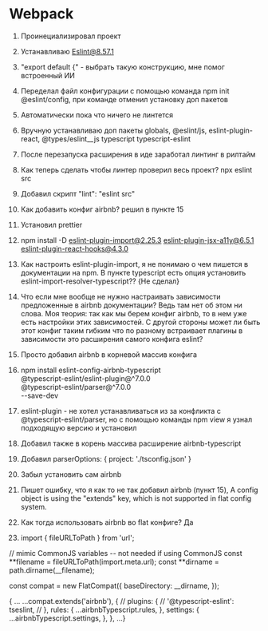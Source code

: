 # Webpack

1. Проинециализировал проект
2. Устанавливаю Eslint@8.57.1
3. "export default {" - выбрать такую конструкцию, мне помог встроенный ИИ
4. Переделал файл конфигурации c помощью команда npm init @eslint/config, при
   команде отменил установку доп пакетов
5. Автоматически пока что ничего не линтется
6. Вручную устанавливаю доп пакеты globals, @eslint/js, eslint-plugin-react,
   @types/eslint\_\_js typescript typescript-eslint
7. После перезапуска расширения в иде заработал линтинг в рилтайм
8. Как теперь сделать чтобы линтер проверил весь проект? npx eslint src
9. Добавил скрипт "lint": "eslint src"

10. Как добавить конфиг airbnb? решил в пункте 15
11. Установил prettier
12. npm install -D eslint-plugin-import@2.25.3 eslint-plugin-jsx-a11y@6.5.1
    eslint-plugin-react-hooks@4.3.0
13. Как настроить eslint-plugin-import, я не понимаю о чем пишется в
    документации на npm. В пункте typescript есть опция установить
    eslint-import-resolver-typescript?? {Не сделал}
14. Что если мне вообще не нужно настраивать зависимости предложенные в airbnb
    документации? Ведь там нет об этом ни слова. Моя теория: так как мы берем
    конфиг airbnb, то в нем уже есть настройки этих зависимостей. С другой
    стороны может ли быть этот конфиг таким гибким что по разному встраивает
    плагины в зависимости это расширения самого конфига eslint?
15. Просто добавил airbnb в корневой массив конфига
16. npm install eslint-config-airbnb-typescript \
     @typescript-eslint/eslint-plugin@^7.0.0 \
     @typescript-eslint/parser@^7.0.0 \
     --save-dev
17. eslint-plugin - не хотел устанавливаться из за конфликта с
    @typescript-eslint/parser, но с помощью команды npm view я узнал подходящую
    версию и установил
18. Добавил также в корень массива расширение airbnb-typescript
19. Добавил parserOptions: { project: './tsconfig.json' }
20. Забыл установить сам airbnb
21. Пишет ошибку, что я как то не так добавил airbnb (пункт 15), A config object
    is using the "extends" key, which is not supported in flat config system.
22. Как тогда использовать airbnb во flat конфиге? Да
23. import { fileURLToPath } from 'url';

// mimic CommonJS variables -- not needed if using CommonJS
const **filename = fileURLToPath(import.meta.url);
const **dirname = path.dirname(\_\_filename);

const compat = new FlatCompat({
baseDirectory: \_\_dirname,
});

{
...
...compat.extends('airbnb'),
{
// plugins: {
// '@typescript-eslint': tseslint,
// },
rules: {
...airbnbTypescript.rules,
},
settings: {
...airbnbTypescript.settings,
},
},
...}
